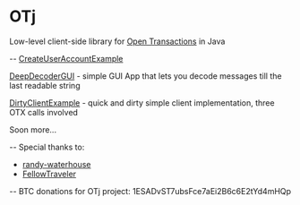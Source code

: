 OTj
========

Low-level client-side library for [Open Transactions](https://github.com/FellowTraveler/Open-Transactions) in Java

--
[CreateUserAccountExample](/src/main/java/com/kactech/otj/examples/CreateUserAccountExample.java)

[DeepDecoderGUI](/src/main/java/com/kactech/otj/tools/gui/DeepDecoderGUI.java) - simple GUI App that lets you decode messages till the last readable string

[DirtyClientExample](/src/main/java/com/kactech/otj/examples/DirtyClientExample.java) - quick and dirty simple client implementation, three OTX calls involved

Soon more...

--
Special thanks to:
 * [randy-waterhouse](https://github.com/randy-waterhouse)
 * [FellowTraveler](https://github.com/FellowTraveler)

--
BTC donations for OTj project: 1ESADvST7ubsFce7aEi2B6c6E2tYd4mHQp
